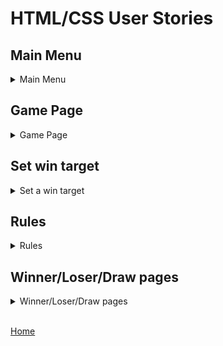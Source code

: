
# HTML/CSS User Stories

## Main Menu
<details>
<summary>Main Menu</summary>

<details>
<summary>Main Menu GitHub User Story</summary>

![Main menu HTML-CSS](/assets/documentation/main-menu-html-css.webp)
</details>

<details> 
<summary>Mobile(320px)</summary>

### Mobile (320px)
![Main menu mobile](/assets/documentation/mobile-menu-320px.webp)
</details>

<details> 
<summary>Tablet</summary>

### Tablet
![Main menu tablet](/assets/documentation/tablet-menu.webp)
</details>

<details> 
<summary>Laptop</summary>

### Laptop
![Main menu laptop](/assets/documentation/laptop-menu.webp)
</details>

<details> 
<summary>1080p Screen</summary>

### 1080p screen
![1080p Screen](assets/documentation/1080px-menu.webp)
</details>

</details>

## Game Page
<details>
<summary>Game Page</summary>

<details>
<summary>Game page GitHub User Story</summary>

![Game page HTML-CSS](/assets/documentation/game-page-html-css.webp)
</details>

<details>
<summary>Mobile(320px)</summary>

### Mobile (320px)
![Game page mobile](/assets/documentation/mobile-game-page-320px.webp)
</details>

<details>
<summary>Tablet</summary>

### Tablet
![Game page tablet](/assets/documentation/tablet-game-page.webp)
</details>

<details>
<summary>Laptop</summary>

### Laptop
![Game page Laptop](/assets/documentation/laptop-game-page.webp)
</details>

<details>
<summary>1080p Screen</summary>

### 1080p screen
![1080p Screen](assets/documentation/1080p-game-page.webp)
</details>

</details>

## Set win target

<details>
<summary>Set a win target</summary>

<details>
<summary>Set a win target GitHub User Story</summary>

![Set win target HTML-CSS](/assets/documentation/set-win-html-css.webp)
</details>

<details>
<summary>Mobile(320px)</summary>

### Mobile (320px)
![Set win target mobile](/assets/documentation/mobile-set-win-320px.webp)
</details>

<details>
<summary>Tablet</summary>

### Tablet
![Set win target target](/assets/documentation/tablet-set-win.webp)
</details>

<details>
<summary>Laptop</summary>

### Laptop
![Set win target Laptop](/assets/documentation/laptop-set-win.webp)
</details>

<details>
<summary>1080p Screen</summary>

### 1080p Screen
![1080p Screen](assets/documentation/1080p-set-win.webp)
</details>
</details>

## Rules

<details>
<summary>Rules</summary>

<details>
<summary>Rules GitHub User Story</summary>

![Rules HTML-CSS](/assets/documentation/rules-html-css.webp)
</details>

<details>
<summary>Mobile(320px)</summary>

### Mobile (320px)
![Rules mobile]vid
</details>

<details>
<summary>Tablet</summary>

### Tablet
![Rules tablet](/assets/documentation/tablet-rules.webp)
</details>

<details>
<summary>Laptop</summary>

### Laptop
![Rules Laptop](/assets/documentation/laptop-rules.webp)
</details>

<details>
<summary>1080p Screen</summary>

### 1080p screen
![1080p Screen](assets/documentation/1080p-rules.webp)
</details>
</details>

## Winner/Loser/Draw pages

<details>
<summary>Winner/Loser/Draw pages</summary>

<details>
<summary>Winner/Loser/Draw pages GitHub User Story</summary>

![Winner/loser/draw page HTML-CSS](/assets/documentation/winner-loser-draw-html-css.webp)
</details>

<details>
<summary>Mobile (320px)</summary>

### Mobile (320px)
#### Winner
![Mobile winner page]
#### Loser
![Mobile loser page]
#### Draw
![Mobile draw page](assets/documentation/mobile-draw-320px.webp)
</details>

<details>
<summary>Tablet</summary>

### Tablet

#### Winner
![Tablet winner page]
#### Loser
![Tablet loser page]
#### Draw
![Tablet draw page](assets/documentation/tablet-draw.webp)
</details>

<details>
<summary>Laptop</summary>

### Laptop

#### Winner
![Laptop winner page]
#### Loser
![Laptop loser page](assets/documentation/laptop-loser.webp)
#### Draw
![Laptop draw page](assets/documentation/laptop-draw.webp)
</details>

<details>
<summary>1080p Screen</summary>

### 1080p Screen
#### Winner
![1080p winner page](assets/documentation/1080p-winner.webp)
#### Loser
![1080p loser page](assets/documentation/1080p-loser-page.webp)
#### Draw
![1080p draw page](assets/documentation/1080p-draw.webp)
</details>
</details>
<br>

[Home](README.md#user-stories)

